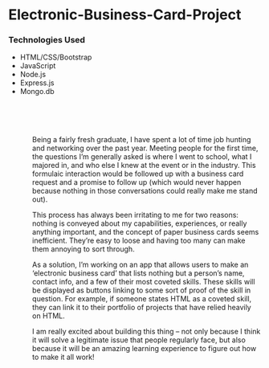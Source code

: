 Electronic-Business-Card-Project
================================

<h3>Technologies Used</h3>
<ul>
  <li>HTML/CSS/Bootstrap</li>
  <li>JavaScript</li>
  <li>Node.js</li>
  <li>Express.js</li>
  <li>Mongo.db</li>
<ul>

<br><br><br>

Being a fairly fresh graduate, I have spent a lot of time job hunting and networking over the past year.  Meeting people for the first time, the questions I’m generally asked is where I went to school, what I majored in, and who else I knew at the event or in the industry.  This formulaic interaction would be followed up with a business card request and a promise to follow up (which would never happen because nothing in those conversations could really make me stand out).

This process has always been irritating to me for two reasons: nothing is conveyed about my capabilities, experiences, or really anything important, and the concept of paper business cards seems inefficient.  They’re easy to loose and having too many can make them annoying to sort through. 

As a solution, I’m working on an app that allows users to make an ‘electronic business card’ that lists nothing but a person’s name, contact info, and a few of their most coveted skills.  These skills will be displayed as buttons linking to some sort of proof of the skill in question.  For example, if someone states HTML as a coveted skill, they can link it to their portfolio of projects that have relied heavily on HTML.

I am really excited about building this thing – not only because I think it will solve a legitimate issue that people regularly face, but also because it will be an amazing learning experience to figure out how to make it all work!

